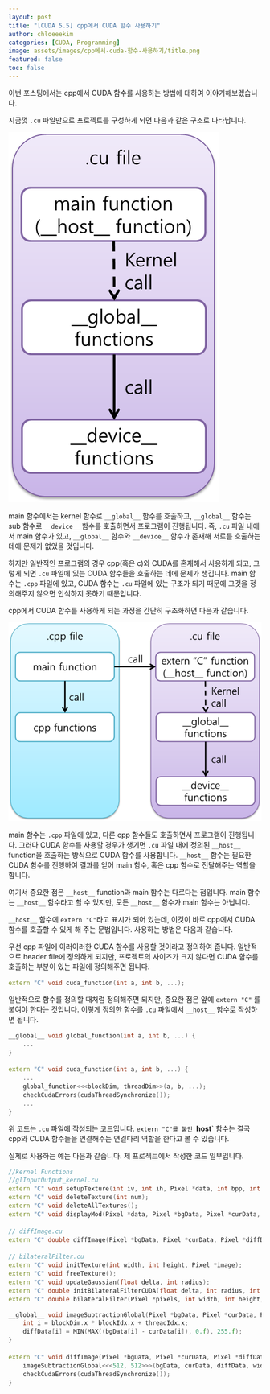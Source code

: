 ```yaml
---
layout: post
title: "[CUDA 5.5] cpp에서 CUDA 함수 사용하기"
author: chloeeekim
categories: [CUDA, Programming]
image: assets/images/cpp에서-cuda-함수-사용하기/title.png
featured: false
toc: false
---
```


이번 포스팅에서는 cpp에서 CUDA 함수를 사용하는 방법에 대하여 이야기해보겠습니다.

지금껏 `.cu` 파일만으로 프로젝트를 구성하게 되면 다음과 같은 구조로 나타납니다.

<img src="/assets/images/cpp에서-cuda-함수-사용하기/1.png" alt=".cu file project example" class="post-img">

main 함수에서는 kernel 함수로 `__global__` 함수를 호출하고, `__global__` 함수는 sub 함수로 `__device__` 함수를 호출하면서 프로그램이 진행됩니다. 즉, `.cu` 파일 내에서 main 함수가 있고, `__global__` 함수와 `__device__` 함수가 존재해 서로를 호출하는 데에 문제가 없었을 것입니다.

하지만 일반적인 프로그램의 경우 cpp(혹은 c)와 CUDA를 혼재해서 사용하게 되고, 그렇게 되면 `.cu` 파일에 있는 CUDA 함수들을 호출하는 데에 문제가 생깁니다. main 함수는 `.cpp` 파일에 있고, CUDA 함수는 `.cu` 파일에 있는 구조가 되기 때문에 그것을 정의해주지 않으면 인식하지 못하기 때문입니다.

cpp에서 CUDA 함수를 사용하게 되는 과정을 간단히 구조화하면 다음과 같습니다.

<img src="/assets/images/cpp에서-cuda-함수-사용하기/2.png" alt=".cpp and .cu file project example" class="post-img">

main 함수는 `.cpp` 파일에 있고, 다른 cpp 함수들도 호출하면서 프로그램이 진행됩니다. 그러다 CUDA 함수를 사용할 경우가 생기면 `.cu` 파일 내에 정의된 `__host__` function을 호출하는 방식으로 CUDA 함수를 사용합니다. `__host__` 함수는 필요한 CUDA 함수를 진행하여 결과를 얻어 main 함수, 혹은 cpp 함수로 전달해주는 역할을 합니다.

여기서 중요한 점은 `__host__` function과 main 함수는 다르다는 점입니다. main 함수는 `__host__` 함수라고 할 수 있지만, 모든 `__host__` 함수가 main 함수는 아닙니다.

`__host__` 함수에 `extern "C"`라고 표시가 되어 있는데, 이것이 바로 cpp에서 CUDA 함수를 호출할 수 있게 해 주는 문법입니다. 사용하는 방법은 다음과 같습니다.

우선 cpp 파일에 이러이러한 CUDA 함수를 사용할 것이라고 정의하여 줍니다. 일반적으로 header file에 정의하게 되지만, 프로젝트의 사이즈가 크지 않다면 CUDA 함수를 호출하는 부분이 있는 파일에 정의해주면 됩니다.

```cpp
extern "C" void cuda_function(int a, int b, ...);
```

일반적으로 함수를 정의할 때처럼 정의해주면 되지만, 중요한 점은 앞에 `extern "C"` 를 붙여야 한다는 것입니다. 이렇게 정의한 함수를 `.cu` 파일에서 `__host__` 함수로 작성하면 됩니다.

```cpp
__global__ void global_function(int a, int b, ...) {
    ...
}

extern "C" void cuda_function(int a, int b, ...) {
    ...
    global_function<<<blockDim, threadDim>>(a, b, ...);
    checkCudaErrors(cudaThreadSynchronize());
    ...
}
```

위 코드는 `.cu` 파일에 작성되는 코드입니다. `extern "C"를 붙인 `**host**` 함수는 결국 cpp와 CUDA 함수들을 연결해주는 연결다리 역할을 한다고 볼 수 있습니다.

실제로 사용하는 예는 다음과 같습니다. 제 프로젝트에서 작성한 코드 일부입니다.

```cpp
//kernel Functions
//glInputOutput_kernel.cu
extern "C" void setupTexture(int iv, int ih, Pixel *data, int bpp, int num);
extern "C" void deleteTexture(int num);
extern "C" void deleteAllTextures();
extern "C" void displayMod(Pixel *data, Pixel *bgData, Pixel *curData, Pixel *diffData, int v, int h, enum showBoxMode mode);

// diffImage.cu
extern "C" double diffImage(Pixel *bgData, Pixel *curData, Pixel *diffData, unsigned int width, unsigned int height, unsigned int size);

// bilateralFilter.cu
extern "C" void initTexture(int width, int height, Pixel *image);
extern "C" void freeTexture();
extern "C" void updateGaussian(float delta, int radius);
extern "C" double initBilateralFilterCUDA(float delta, int radius, int width, int height, Pixel *pixels);
extern "C" double bilateralFilter(Pixel *pixels, int width, int height, float e_d, int radius, int iterations);
```

```cpp
__global__ void imageSubtractionGlobal(Pixel *bgData, Pixel *curData, Pixel *diffData, int x) {
    int i = blockDim.x * blockIdx.x + threadIdx.x;
    diffData[i] = MIN(MAX((bgData[i] - curData[i]), 0.f), 255.f);
}

extern "C" void diffImage(Pixel *bgData, Pixel *curData, Pixel *diffData, unsigned int width, unsigned int height, unsigned int size) {
    imageSubtractionGlobal<<<512, 512>>>(bgData, curData, diffData, width);
    checkCudaErrors(cudaThreadSynchronize());
}
```
